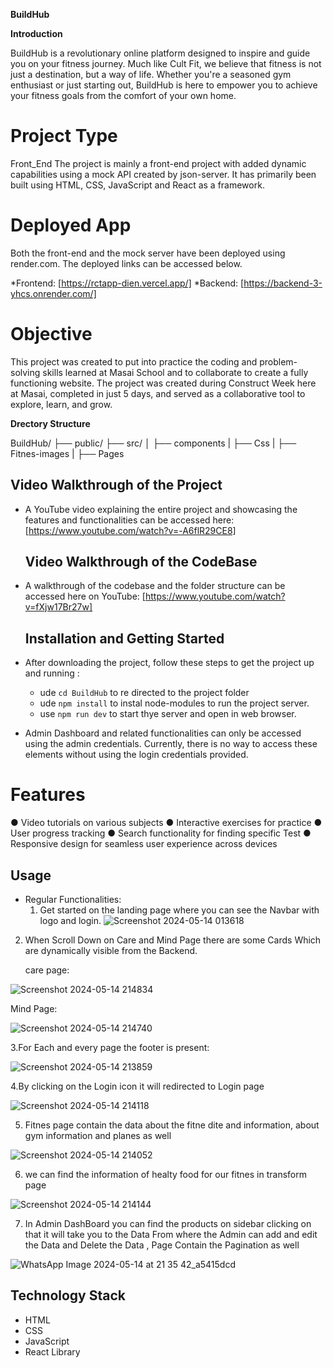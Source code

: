 **BuildHub**

**Introduction**

BuildHub is a revolutionary online platform designed to inspire and guide you on your fitness journey. Much like Cult Fit, we believe that fitness is not just a destination, but a way of life. Whether you're a seasoned gym enthusiast or just starting out, BuildHub is here to empower you to achieve your fitness goals from the comfort of your own home.

# Project Type

Front_End The project is mainly a front-end project with added dynamic capabilities using a mock API created by json-server. It has primarily been built using HTML, CSS, JavaScript and React  as a framework.



# Deployed App

Both the front-end and the mock server have been deployed using render.com. The deployed links can be accessed below.

*Frontend: [https://rctapp-dien.vercel.app/] *Backend: [https://backend-3-yhcs.onrender.com/]


# Objective

This project was created to put into practice the coding and problem-solving skills learned at Masai School and to collaborate to create a fully functioning website. The project was created during Construct Week here at Masai, completed in just 5 days, and served as a collaborative tool to explore, learn, and grow.


**Drectory Structure**

BuildHub/
├── public/
├── src/
│   ├── components
|   ├── Css
|   ├── Fitnes-images
|   ├── Pages



## Video Walkthrough of the Project

+ A YouTube video explaining the entire project and showcasing the features and functionalities can be accessed here: [https://www.youtube.com/watch?v=-A6flR29CE8]


  ## Video Walkthrough of the CodeBase

- A walkthrough of the codebase and the folder structure can be accessed here on YouTube: [https://www.youtube.com/watch?v=fXjw17Br27w]

  ## Installation and Getting Started

+ After downloading the project, follow these steps to get the project up and running :
    - ude `cd BuildHub` to re directed to the project folder
    - ude `npm install` to instal node-modules to run the project server.
    - use `npm run dev` to start thye server and open in web browser.
 
+ Admin Dashboard and related functionalities can only be accessed using the admin credentials. Currently, there is no way to access these elements without using the login credentials provided.

  
#  Features

● Video tutorials on various subjects
● Interactive exercises for practice
● User progress tracking
● Search functionality for finding specific Test
● Responsive design for seamless user experience across devices


## Usage

+ Regular Functionalities:
  1. Get started on the landing page where you can see the Navbar with logo and login.
![Screenshot 2024-05-14 013618](https://github.com/babureddyg2308/BuildHub_Rct104/assets/158761114/b359a9ed-57e4-4fd9-ba7a-36c92c553ad7)


2.  When Scroll Down on Care and Mind Page there are some Cards Which are dynamically visible from the Backend.


     care page:
    
![Screenshot 2024-05-14 214834](https://github.com/babureddyg2308/BuildHub_Rct104/assets/158761114/59c5574b-0aac-4f1d-ab2f-e98d3c1177f4)


Mind Page:

![Screenshot 2024-05-14 214740](https://github.com/babureddyg2308/BuildHub_Rct104/assets/158761114/e465b192-093c-4a4d-9ebb-5013b2fe0bcf)


3.For Each and every page the footer is present:

![Screenshot 2024-05-14 213859](https://github.com/babureddyg2308/BuildHub_Rct104/assets/158761114/9c14d589-a2eb-44c5-b1f3-57d6ad6903fd)


4.By clicking on the Login  icon it will redirected to Login page


![Screenshot 2024-05-14 214118](https://github.com/babureddyg2308/BuildHub_Rct104/assets/158761114/7fea3d4b-eed0-4941-8e82-2f0dc08775b3)



5. Fitnes page contain the data about the fitne dite and information, about gym information  and planes as well

![Screenshot 2024-05-14 214052](https://github.com/babureddyg2308/BuildHub_Rct104/assets/158761114/bea92183-6d83-44cd-a3fe-0709e5cd6831)

6. we can find the information of healty food for our fitnes in transform page


![Screenshot 2024-05-14 214144](https://github.com/babureddyg2308/BuildHub_Rct104/assets/158761114/1e54aa8b-4beb-40b5-bab3-306405fc3c6e)

7. In Admin DashBoard you can find the products on sidebar clicking on that it will take you to the Data From where the Admin can add and edit the Data and Delete the Data , Page Contain the Pagination as well

![WhatsApp Image 2024-05-14 at 21 35 42_a5415dcd](https://github.com/babureddyg2308/BuildHub_Rct104/assets/158761114/07f7ce67-317e-4a38-ad36-caf1e7547ea8)


 ## Technology Stack

- HTML
- CSS
- JavaScript
- React Library 

